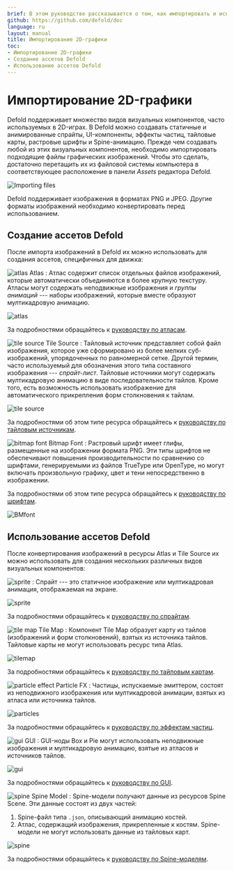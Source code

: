 ```yaml
---
brief: В этом руководстве рассказывается о том, как импортировать и использовать двумерную графику.
github: https://github.com/defold/doc
language: ru
layout: manual
title: Импортирование 2D-графики
toc:
- Импортирование 2D-графики
- Создание ассетов Defold
- Использование ассетов Defold
---
```


# Импортирование 2D-графики

Defold поддерживает множество видов визуальных компонентов, часто используемых в 2D-играх. В Defold можно создавать статичные и анимированные спрайты, UI-компоненты, эффекты частиц, тайловые карты, растровые шрифты и Spine-анимацию. Прежде чем создавать любой из этих визуальных компонентов, необходимо импортировать подходящие файлы графических изображений. Чтобы это сделать, достаточно перетащить их из файловой системы компьютера в соответствующее расположение в панели *Assets* редактора Defold.

![Importing files](/manuals/images/graphics/import.png)

<div class='sidenote' markdown='1'>
Defold поддерживает изображения в форматах PNG и JPEG. Другие форматы изображений необходимо конвертировать перед использованием.
</div>


## Создание ассетов Defold

После импорта изображений в Defold их можно использовать для создания ассетов, специфичных для движка:

![atlas](/manuals/images/icons/atlas.png) Atlas
: Атлас содержит список отдельных файлов изображений, которые автоматически объединяются в более крупную текстуру. Атласы могут содержать неподвижные изображения и *группы анимаций* --- наборы изображений, которые вместе образуют мултикадровую анимацию.

  ![atlas](/manuals/images/graphics/atlas.png)

За подробностями обращайтесь к [руководству по атласам](/ru/manuals/atlas).

![tile source](/manuals/images/icons/tilesource.png) Tile Source
: Тайловый источник представляет собой файл изображения, которое уже сформировано из более мелких суб-изображений, упорядоченных по равномерной сетке. Другой термин, часто используемый для обозначения этого типа составного изображения --- _спрайт-лист_. Тайловые источники могут содержать мултикадровую анимацию в виде последовательности тайлов. Кроме того, есть возможность использовать изображение для автоматического прикрепления форм столкновения к тайлам.

  ![tile source](/manuals/images/graphics/tilesource.png)

За подробностями об этом типе ресурса обращайтесь к [руководству по тайловым источникам](/ru/manuals/tilesource).

![bitmap font](/manuals/images/icons/font.png) Bitmap Font
: Растровый шрифт имеет глифы, размещенные на изображении формата PNG. Эти типы шрифтов не обеспечивают повышения производительности по сравнению со шрифтами, генерируемыми из файлов TrueType или OpenType, но могут включать произвольную графику, цвет и тени непосредственно в изображении.

За подробностями об этом типе ресурса обращайтесь к [руководству по шрифтам](/ru/manuals/font/#bitmap-bmfonts).

  ![BMfont](/manuals/images/font/bm_font.png)


## Использование ассетов Defold

После конвертирования изображений в ресурсы Atlas и Tile Source их можно использовать для создания нескольких различных видов визуальных компонентов:

![sprite](/manuals/images/icons/sprite.png)
: Спрайт --- это статичное изображение или мултикадровая анимация, отображаемая на экране.

  ![sprite](/manuals/images/graphics/sprite.png)

За подробностями обращайтесь к [руководству по спрайтам](/ru/manuals/sprite).

![tile map](/manuals/images/icons/tilemap.png) Tile Map
: Компонент Tile Map образует карту из тайлов (изображений и форм столкновений), взятых из источника тайлов. Тайловые карты не могут использовать ресурс типа Atlas.

  ![tilemap](/manuals/images/graphics/tilemap.png)

За подробностями обращайтесь к [руководству по тайловым картам](/ru/manuals/tilemap).

![particle effect](/manuals/images/icons/particlefx.png) Particle FX
: Частицы, испускаемые эмиттером, состоят из неподвижного изображения или мултикадровой анимации, взятых из атласа или источника тайлов.

  ![particles](/manuals/images/graphics/particles.png)

За подробностями обращайтесь к [руководству по эффектам частиц](/ru/manuals/particlefx).

![gui](/manuals/images/icons/gui.png) GUI
: GUI-ноды Box и Pie могут использовать неподвижные изображения и мултикадровую анимацию, взятые из атласов и источников тайлов.

  ![gui](/manuals/images/graphics/gui.png)

За подробностями обращайтесь к [руководству по GUI](/ru/manuals/gui).

![spine](/manuals/images/icons/spine-model.png) Spine Model
: Spine-модели получают данные из ресурсов Spine Scene. Эти данные состоят из двух частей:

  1. Spine-файл типа `.json`, описывающий анимацию костей.
  2. Атлас, содержащий изображения, прикрепленные к костям. Spine-модели не могут использовать данные из тайловых карт.

  ![spine](/manuals/images/graphics/spine.png)

За подробностями обращайтесь к [руководству по Spine-моделям](/manuals/spinemodel).